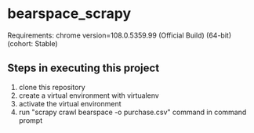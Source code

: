 # bearspace_scrapy

Requirements:
chrome version=108.0.5359.99 (Official Build) (64-bit) (cohort: Stable) 

## Steps in executing this project
1. clone this repository
2. create a virtual environment with virtualenv
3. activate the virtual environment
4. run "scrapy crawl bearspace -o purchase.csv" command in command prompt
